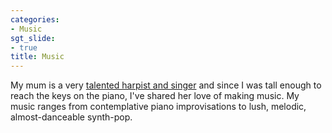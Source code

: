 ```yaml
---
categories:
- Music
sgt_slide:
- true
title: Music
---
```


My mum is a very <a href="http://www.carolkappus.com" target="_blank"> talented harpist and singer</a> and since I was tall enough to reach the keys on the piano, I've shared her love of making music. My music ranges from contemplative piano improvisations to lush, melodic, almost-danceable synth-pop.
